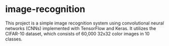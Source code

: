 # image-recognition
 This project is a simple image recognition system using convolutional neural networks (CNNs) implemented with TensorFlow and Keras. It utilizes the CIFAR-10 dataset, which consists of 60,000 32x32 color images in 10 classes.

